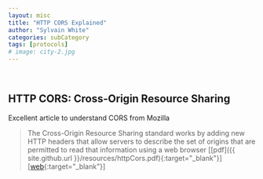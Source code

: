 ```yaml
---
layout: misc
title: "HTTP CORS Explained"
author: "Sylvain White"
categories: subCategory
tags: [protocols]
# image: city-2.jpg
---
```

<br/>

## HTTP CORS: Cross-Origin Resource Sharing

Excellent article to understand CORS from Mozilla

> The Cross-Origin Resource Sharing standard works by adding new HTTP headers that allow servers to describe the set of origins that are permitted to read that information using a web browser [[pdf]({{ site.github.url }}/resources/httpCors.pdf){:target="_blank"}] [[web](https://developer.mozilla.org/en-US/docs/Web/HTTP/CORS){:target="_blank"}]



